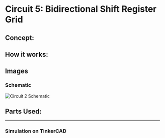 # Circuit 5: Bidirectional Shift Register Grid
## Concept:


## How it works:

## Images
### Schematic
![Circuit 2 Schematic](Circuit_2_Schematic.png)

## Parts Used:

***
### Simulation on TinkerCAD


